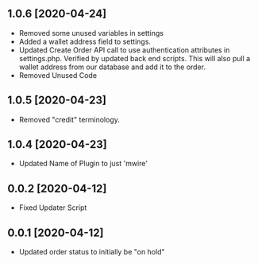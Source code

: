 ## 1.0.6 [2020-04-24]
- Removed some unused variables in settings
- Added a wallet address field to settings.
- Updated Create Order API call to use authentication attributes in settings.php. Verified by updated back end scripts. This will also pull a wallet address from our database and add it to the order. 
- Removed Unused Code

## 1.0.5 [2020-04-23]
- Removed "credit" terminology. 

## 1.0.4 [2020-04-23]
- Updated Name of Plugin to just 'mwire'

## 0.0.2 [2020-04-12]

- Fixed Updater Script


## 0.0.1 [2020-04-12]

- Updated order status to initially be "on hold"
